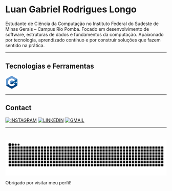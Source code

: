 # Luan Gabriel Rodrigues Longo

Estudante de Ciência da Computação no Instituto Federal do Sudeste de Minas Gerais – Campus Rio Pomba. Focado em desenvolvimento de software, estruturas de dados e fundamentos da computação. Apaixonado por tecnologia, aprendizado contínuo e por construir soluções que fazem sentido na prática.

---

## Tecnologias e Ferramentas

<img src="https://raw.githubusercontent.com/devicons/devicon/master/icons/cplusplus/cplusplus-original.svg" alt="C++" width="40" height="40"/>

---

## Contact

[![INSTAGRAM](https://skillicons.dev/icons?i=instagram)](https://www.instagram.com/l.rodriguess11/)
[![LINKEDIN](https://go-skill-icons.vercel.app/api/icons?i=linkedin)](https://www.linkedin.com/in/lrodriguesrl/)
[![GMAIL](https://skillicons.dev/icons?i=gmail)](mailto:lrodriges2407@gmail.com)

---
#

<picture align="center">
  <source media="(prefers-color-scheme: dark)" srcset="https://raw.githubusercontent.com/lgrodriguess/lgrodriguess/output/github-contribution-grid-snake-dark.svg">
  <source media="(prefers-color-scheme: light)" srcset="https://raw.githubusercontent.com/lgrodriguess/lgrodriguess/output/github-contribution-grid-snake-dark.svg">
  <img align="center" alt="github contribution grid snake animation" src="https://raw.githubusercontent.com/lgrodriguess/lgrodriguess/output/github-contribution-grid-snake.svg">
</picture>

Obrigado por visitar meu perfil!
